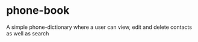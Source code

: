 # phone-book
A simple phone-dictionary where a user can view, edit and delete contacts as well as search
